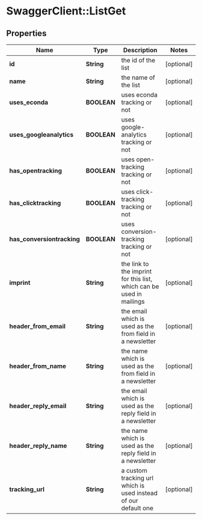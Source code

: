 # SwaggerClient::ListGet

## Properties
Name | Type | Description | Notes
------------ | ------------- | ------------- | -------------
**id** | **String** | the id of the list | [optional] 
**name** | **String** | the name of the list | [optional] 
**uses_econda** | **BOOLEAN** | uses econda tracking or not | [optional] 
**uses_googleanalytics** | **BOOLEAN** | uses google-analytics tracking or not | [optional] 
**has_opentracking** | **BOOLEAN** | uses open-tracking tracking or not | [optional] 
**has_clicktracking** | **BOOLEAN** | uses click-tracking tracking or not | [optional] 
**has_conversiontracking** | **BOOLEAN** | uses conversion-tracking tracking or not | [optional] 
**imprint** | **String** | the link to the imprint for this list, which can be used in mailings | [optional] 
**header_from_email** | **String** | the email which is used as the from field in a newsletter | [optional] 
**header_from_name** | **String** | the name which is used as the from field in a newsletter | [optional] 
**header_reply_email** | **String** | the email which is used as the reply field in a newsletter | [optional] 
**header_reply_name** | **String** | the name which is used as the reply field in a newsletter | [optional] 
**tracking_url** | **String** | a custom tracking url which is used instead of our default one | [optional] 


